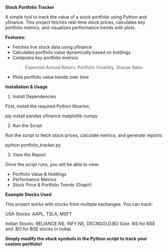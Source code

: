 **Stock Portfolio Tracker**

A simple tool to track the value of a stock portfolio using Python and yfinance. This project fetches real-time stock prices, calculates key portfolio metrics, and visualizes performance trends with plots.

**Features:**
- Fetches live stock data using yfinance
- Calculates portfolio value dynamically based on holdings
- Computes key portfolio metrics:
   > Expected Annual Return,
   > Portfolio Volatility,
   > Sharpe Ratio
- Plots portfolio value trends over time
  
**Installation & Usage**

1. Install Dependencies
   
First, install the required Python libraries:

pip install pandas yfinance matplotlib numpy

2. Run the Script
   
Run the script to fetch stock prices, calculate metrics, and generate reports:

python portfolio_tracker.py

3. View the Report
   
Once the script runs, you will be able to view:

- Portfolio Value & Holdings
- Performance Metrics
- Stock Price & Portfolio Trends (Graph)

**Example Stocks Used**

This project works with stocks from multiple exchanges. You can track:

USA Stocks: AAPL, TSLA, MSFT

Indian Stocks: RELIANCE.NS, INFY.NS, DECNGOLD.BO
(Use .NS for NSE and .BO for BSE stocks in India)

**Simply modify the stock symbols in the Python script to track your custom portfolio!** 
